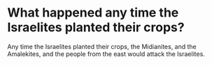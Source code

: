 # What happened any time the Israelites planted their crops?

Any time the Israelites planted their crops, the Midianites, and the Amalekites, and the people from the east would attack the Israelites.
